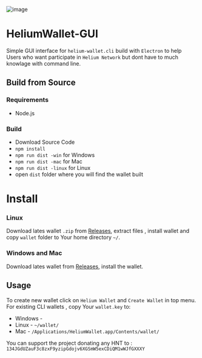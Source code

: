 ![image](/resources/icon.ico)

# HeliumWallet-GUI

Simple GUI interface for `helium-wallet.cli` build with `Electron` to help Users who want participate in `Helium Network` but dont have to much knowlage with command line.



## Build from Source

### Requirements 

- Node.js

### Build

- Download Source Code
- `npm install`
- `npm run dist -win`   for Windows
- `npm run dist -mac`   for Mac
- `npm run dist -linux` for Linux
- open `dist` folder where you will find the wallet built

# Install 

### Linux

Download lates wallet `.zip` from [Releases](https://github.com/mar24n/HeliumWallet-Gui-main/releases), extract files , install wallet and copy `wallet` folder to 
Your home directory `~/`.

### Windows and Mac

Download lates wallet from [Releases](https://github.com/mar24n/HeliumWallet-Gui-main/releases), install the wallet.

## Usage

To create new wallet click on `Helium Wallet` and `Create Wallet` in top menu.
For existing CLI wallets , copy Your `wallet.key` to:
- Windows - 
- Linux - `~/wallet/`
- Mac - `/Applications/HeliumWallet.app/Contents/wallet/`


You can support the project donating any HNT to :
`134JGdUZauF3c8zxF9yzipGdojv6XGSmW5exCDiQM1wWJfGXXXY`




